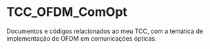 # TCC_OFDM_ComOpt
Documentos e códigos relacionados ao meu TCC, com a temática de implementação de OFDM em comunicações ópticas.
